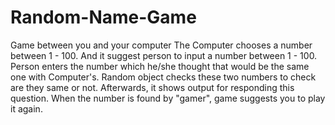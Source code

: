 # Random-Name-Game
Game between you and your computer
The Computer chooses a number between 1 - 100.
And it suggest person to input a number between 1 - 100.
Person enters the number which he/she thought that would be the same one with Computer's.
Random object checks these two numbers to check are they same or not.
Afterwards, it shows output for responding this question.
When the number is found by "gamer", game suggests you to play it again.
